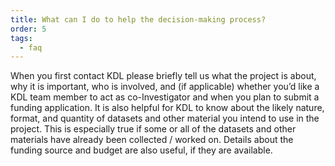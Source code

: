 ```yaml
---
title: What can I do to help the decision-making process?
order: 5
tags:
  - faq
---
```


When you first contact KDL please briefly tell us what the project is about, why it is important, who is involved, and (if applicable) whether you’d like a KDL team member to act as co-Investigator and when you plan to submit a funding application. It is also helpful for KDL to know about the likely nature, format, and quantity of datasets and other material you intend to use in the project. This is especially true if some or all of the datasets and other materials have already been collected / worked on. Details about the funding source and budget are also useful, if they are available.

